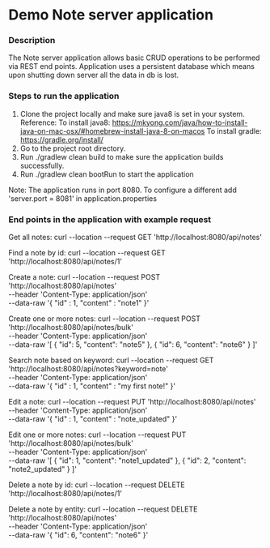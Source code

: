 # Demo Note server application

### Description
The Note server application allows basic CRUD operations to be performed via REST end points.
Application uses a persistent database which means upon shutting down server all the data in db is lost.

### Steps to run the application
1. Clone the project locally and make sure java8 is set in your system.
	Reference:
	To install java8: https://mkyong.com/java/how-to-install-java-on-mac-osx/#homebrew-install-java-8-on-macos
	To install gradle: https://gradle.org/install/
2. Go to the project root directory.
3. Run ./gradlew clean build to make sure the application builds successfully.
4. Run ./gradlew clean bootRun to start the application 

Note: The application runs in port 8080. 
To configure a different add 'server.port = 8081' in application.properties

### End points in the application with example request

Get all notes:
curl --location --request GET 'http://localhost:8080/api/notes'

Find a note by id:
curl --location --request GET 'http://localhost:8080/api/notes/1'

Create a note:
curl --location --request POST 'http://localhost:8080/api/notes' \
--header 'Content-Type: application/json' \
--data-raw '{
    "id" : 1,
    "content" : "note1"
}'

Create one or more notes:
curl --location --request POST 'http://localhost:8080/api/notes/bulk' \
--header 'Content-Type: application/json' \
--data-raw '[
    {
        "id": 5,
        "content": "note5"
    },
    {
        "id": 6,
        "content": "note6"
    }
]'

Search note based on keyword: 
curl --location --request GET 'http://localhost:8080/api/notes?keyword=note' \
--header 'Content-Type: application/json' \
--data-raw '{
    "id" : 1,
    "content" : "my first note!"
}'

Edit a note:
curl --location --request PUT 'http://localhost:8080/api/notes' \
--header 'Content-Type: application/json' \
--data-raw '{
    "id" : 1,
    "content" : "note_updated"
}'

Edit one or more notes:
curl --location --request PUT 'http://localhost:8080/api/notes/bulk' \
--header 'Content-Type: application/json' \
--data-raw '[
    {
        "id": 1,
        "content": "note1_updated"
    },
    {
        "id": 2,
        "content": "note2_updated"
    }
]'

Delete a note by id:
curl --location --request DELETE 'http://localhost:8080/api/notes/1'

Delete a note by entity:
curl --location --request DELETE 'http://localhost:8080/api/notes' \
--header 'Content-Type: application/json' \
--data-raw '{
    "id": 6,
    "content": "note6"
}'


